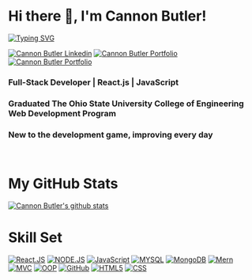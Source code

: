 <h1> Hi there 👋, I'm Cannon Butler! </h1>

[![Typing SVG](https://readme-typing-svg.herokuapp.com?size=22&color=white&background=FF2C0000&multiline=true&lines=Full-Stack+Developer)](https://git.io/typing-svg)

[![Cannon Butler Linkedin](https://img.shields.io/badge/LinkedIn-0077B5?style=for-the-badge&logo=linkedin&logoColor=white)](https://www.linkedin.com/in/cannon-butler-61122b205/)
[![Cannon Butler Portfolio](https://img.shields.io/badge/portfolio-blueviolet?style=for-the-badge&logoColor=white)](https://clbutl.github.io/React-Portfolio/)
[![Cannon Butler Portfolio](https://img.shields.io/badge/resume-red?style=for-the-badge&logoColor=white)](https://drive.google.com/file/d/1-x5m-AuEZikZVkSDeGuBMxRykzR4WgqE/view)

<h3>Full-Stack Developer | React.js | JavaScript</h3>
<h3>Graduated The Ohio State University College of Engineering Web Development Program</h3>
<h3>New to the development game, improving every day</h3>
<br>

# My GitHub Stats
[![Cannon Butler's github stats](https://github-readme-stats-two-mu-18.vercel.app/api?username=clbutl)](https://github.com/anuraghazra/github-readme-stats)

# Skill Set
[![React.JS](https://img.shields.io/badge/React.JS-purple?style=for-the-badge&logoColor=white)](https://github.com/clbutl)
[![NODE.JS](https://img.shields.io/badge/NODE.JS-green?style=for-the-badge&logoColor=white)](https://github.com/clbutl)
[![JavaScript](https://img.shields.io/badge/JavaScript-yellow?style=for-the-badge&logoColor=white)](https://github.com/clbutl)
[![MYSQL](https://img.shields.io/badge/MYSQL-blue?style=for-the-badge&logoColor=white)](https://github.com/clbutl)
[![MongoDB](https://img.shields.io/badge/MongoDB-green?style=for-the-badge&logoColor=white)](https://github.com/clbutl)
[![Mern](https://img.shields.io/badge/MERN-purple?style=for-the-badge&logoColor=white)](https://github.com/clbutl)
[![MVC](https://img.shields.io/badge/model%20view%20controller-blue?style=for-the-badge&logoColor=white)](https://github.com/clbutl)
[![OOP](https://img.shields.io/badge/object%20oriented%20programming-gray?style=for-the-badge&logoColor=white)](https://github.com/clbutl)
[![GitHub](https://img.shields.io/badge/github-black?style=for-the-badge&logoColor=white)](https://github.com/clbutl)
[![HTML5](https://img.shields.io/badge/HTML5-lightgray?style=for-the-badge&logoColor=white)](https://github.com/clbutl)
[![CSS](https://img.shields.io/badge/CSS-orange?style=for-the-badge&logoColor=white)](https://github.com/clbutl)
